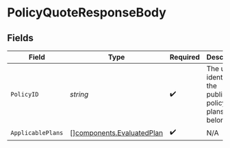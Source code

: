 # PolicyQuoteResponseBody


## Fields

| Field                                                                  | Type                                                                   | Required                                                               | Description                                                            | Example                                                                |
| ---------------------------------------------------------------------- | ---------------------------------------------------------------------- | ---------------------------------------------------------------------- | ---------------------------------------------------------------------- | ---------------------------------------------------------------------- |
| `PolicyID`                                                             | *string*                                                               | :heavy_check_mark:                                                     | The unique identifier of the published policy the plans belong too     | pol_c2156a37a33b415fbf64903a07bd56e8                                   |
| `ApplicablePlans`                                                      | [][components.EvaluatedPlan](../../models/components/evaluatedplan.md) | :heavy_check_mark:                                                     | N/A                                                                    |                                                                        |